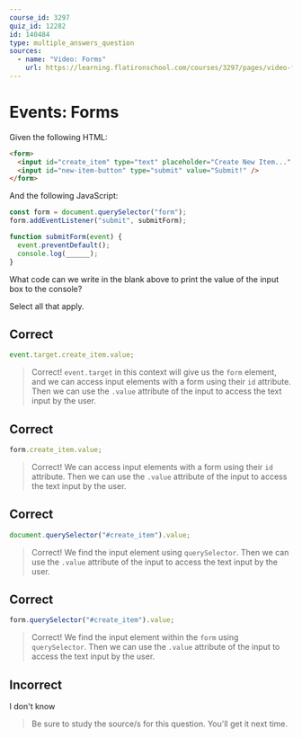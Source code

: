 ```yaml
---
course_id: 3297
quiz_id: 12282
id: 140484
type: multiple_answers_question
sources:
  - name: "Video: Forms"
    url: https://learning.flatironschool.com/courses/3297/pages/video-forms?module_item_id=270739
---
```


# Events: Forms

Given the following HTML:

```html
<form>
  <input id="create_item" type="text" placeholder="Create New Item..." />
  <input id="new-item-button" type="submit" value="Submit!" />
</form>
```

And the following JavaScript:

```javascript
const form = document.querySelector("form");
form.addEventListener("submit", submitForm);

function submitForm(event) {
  event.preventDefault();
  console.log(______);
}
```

What code can we write in the blank above to print the value of the input box to
the console?

Select all that apply.

## Correct

```javascript
event.target.create_item.value;
```

> Correct! `event.target` in this context will give us the `form` element, and
> we can access input elements with a form using their `id` attribute. Then we
> can use the `.value` attribute of the input to access the text input by the
> user.

## Correct

```javascript
form.create_item.value;
```

> Correct! We can access input elements with a form using their `id` attribute.
> Then we can use the `.value` attribute of the input to access the text input
> by the user.

## Correct

```javascript
document.querySelector("#create_item").value;
```

> Correct! We find the input element using `querySelector`. Then we can use the
> `.value` attribute of the input to access the text input by the user.

## Correct

```javascript
form.querySelector("#create_item").value;
```

> Correct! We find the input element within the `form` using `querySelector`.
> Then we can use the `.value` attribute of the input to access the text input
> by the user.

## Incorrect

I don't know

> Be sure to study the source/s for this question. You'll get it next time.
